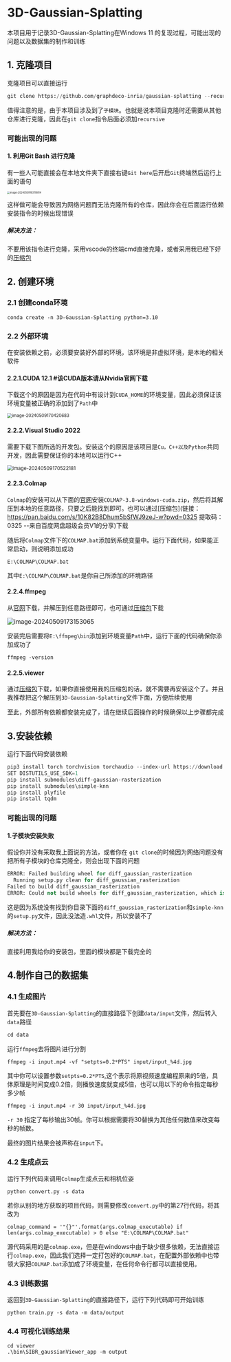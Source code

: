# 3D-Gaussian-Splatting

本项目用于记录3D-Gaussian-Splatting在Windows 11 的复现过程，可能出现的问题以及数据集的制作和训练

## 1. 克隆项目

克隆项目可以直接运行

```python
git clone https://github.com/graphdeco-inria/gaussian-splatting --recursive
```

值得注意的是，由于本项目涉及到了`子模块`。也就是说本项目克隆时还需要从其他仓库进行克隆，因此在`git clone`指令后面必须加`recursive`

###  可能出现的问题

#### 1. 利用Git Bash 进行克隆

有一些人可能直接会在本地文件夹下直接右键`Git here`后开启`Git`终端然后运行上面的语句

<img src="C:\Users\YhuoyuH\AppData\Roaming\Typora\typora-user-images\image-20240509163118814.png" alt="image-20240509163118814" style="zoom:40%;" />

这样做可能会导致因为网络问题而无法克隆所有的仓库，因此你会在后面运行依赖安装指令的时候出现错误

##### 解决方法：

不要用该指令进行克隆，采用vscode的终端cmd直接克隆，或者采用我已经下好的[压缩包](https://pan.baidu.com/s/18KIUGOSvAudPlRCYXjGt6Q?pwd=0325)

## 2. 创建环境

### 2.1 创建conda环境

```
conda create -n 3D-Gaussian-Splatting python=3.10
```

### 2.2 外部环境

在安装依赖之前，必须要安装好外部的环境，该环境是非虚拟环境，是本地的相关软件

#### 2.2.1.CUDA 12.1  #该CUDA版本请从Nvidia官网下载

下载这个的原因是因为在代码中有设计到`CUDA_HOME`的环境变量，因此必须保证该环境变量被正确的添加到了`Path`中

<img src="C:\Users\YhuoyuH\AppData\Roaming\Typora\typora-user-images\image-20240509170420683.png" alt="image-20240509170420683" style="zoom:70%;" />

#### 2.2.2.Visual Studio 2022 

需要下载下图所选的开发包。安装这个的原因是该项目是`Cu，C++以及Python`共同开发，因此需要保证你的本地可以运行C++

<img src="C:\Users\YhuoyuH\AppData\Roaming\Typora\typora-user-images\image-20240509170522181.png" alt="image-20240509170522181" style="zoom:80%;" />

#### 2.2.3.Colmap 

`Colmap`的安装可以从下面的[官网](https://github.com/colmap/colmap/releases/tag/3.8)安装`COLMAP-3.8-windows-cuda.zip`，然后将其解压到本地的任意路径，只要之后能找到即可。也可以通过[压缩包](链接：https://pan.baidu.com/s/10K82B8Dhum5bSfWJ9zeJ-w?pwd=0325 
提取码：0325 
--来自百度网盘超级会员V1的分享)下载

随后将`Colmap`文件下的`COLMAP.bat`添加到系统变量中。运行下面代码，如果能正常启动，则说明添加成功

```
E:\COLMAP\COLMAP.bat
```

其中`E:\COLMAP\COLMAP.bat`是你自己所添加的环境路径

#### 2.2.4.ffmpeg

从[官网](https://www.gyan.dev/ffmpeg/builds/)下载，并解压到任意路径即可，也可通过[压缩包](https://pan.baidu.com/s/1ZZFcW0RdoGcE3qVm5lGpZQ?pwd=0325)下载

![image-20240509173153065](C:\Users\YhuoyuH\AppData\Roaming\Typora\typora-user-images\image-20240509173153065.png)

安装完后需要将`E:\ffmpeg\bin`添加到环境变量`Path`中，运行下面的代码确保你添加成功了

```
ffmpeg -version
```

#### 2.2.5.viewer

通过[压缩包](https://pan.baidu.com/s/1oL-eMnGckFIkxvxF2CSYxw?pwd=0325)下载，如果你直接使用我的压缩包的话，就不需要再安装这个了。并且我推荐把这个解压到`3D-Gaussian-Splatting`文件下面，方便后续使用



至此，外部所有依赖都安装完成了，请在继续后面操作的时候确保以上步骤都完成

## 3.安装依赖

运行下面代码安装依赖

```python
pip3 install torch torchvision torchaudio --index-url https://download.pytorch.org/whl/cu121
SET DISTUTILS_USE_SDK=1
pip install submodules\diff-gaussian-rasterization
pip install submodules\simple-knn
pip install plyfile
pip install tqdm
```

### 可能出现的问题

#### 1.子模块安装失败

假设你并没有采取我上面说的方法，或者你在 `git clone`的时候因为网络问题没有把所有子模块的仓库克隆全，则会出现下面的问题

```python
ERROR: Failed building wheel for diff_gaussian_rasterization
  Running setup.py clean for diff_gaussian_rasterization
Failed to build diff_gaussian_rasterization
ERROR: Could not build wheels for diff_gaussian_rasterization, which is required to install pyproject.toml-based projects
```

这是因为系统没有找到你目录下面的`diff_gaussian_rasterization`和`simple-knn`的`setup.py`文件，因此没法造`.whl`文件，所以安装不了

##### 解决方法：

直接利用我给你的安装包，里面的模块都是下载完全的

## 4.制作自己的数据集

### 4.1 生成图片

首先要在`3D-Gaussian-Splatting`的直接路径下创建`data/input`文件，然后转入`data`路径

```python
cd data
```

运行`ffmpeg`去将图片进行分割

```
ffmpeg -i input.mp4 -vf "setpts=0.2*PTS" input/input_%4d.jpg
```

其中你可以设置参数`setpts=0.2*PTS`,这个表示将原视频速度编程原来的5倍，具体原理是时间变成0.2倍，则播放速度就变成5倍，也可以用以下的命令指定每秒多少帧

```
ffmpeg -i input.mp4 -r 30 input/input_%4d.jpg
```

`-r 30` 指定了每秒输出30帧。你可以根据需要将30替换为其他任何数值来改变每秒的帧数。

最终的图片结果会被声称在`input`下。

<!--如果想获得更好的重建质量，则可以运行第二行代码，他能获得更多的分割图片。-->

### 4.2 生成点云

运行下列代码来调用`Colmap`生成点云和相机位姿

```
python convert.py -s data
```

若你从别的地方获取的项目代码，则需要修改`convert.py`中的第27行代码，将其改为

```
colmap_command = '"{}"'.format(args.colmap_executable) if len(args.colmap_executable) > 0 else "E:\COLMAP\COLMAP.bat"
```

源代码采用的是`colmap.exe`，但是在windows中由于缺少很多依赖，无法直接运行`colmap.exe`，因此我们选择一定打包好的`COLMAP.bat`，在配置外部依赖中也带领大家把`COLMAP.bat`添加成了环境变量，在任何命令行都可以直接使用。

### 4.3 训练数据

返回到`3D-Gaussian-Splatting`的直接路径下，运行下列代码即可开始训练

```
python train.py -s data -m data/output
```

### 4.4 可视化训练结果

```
cd viewer
.\bin\SIBR_gaussianViewer_app -m output
```

